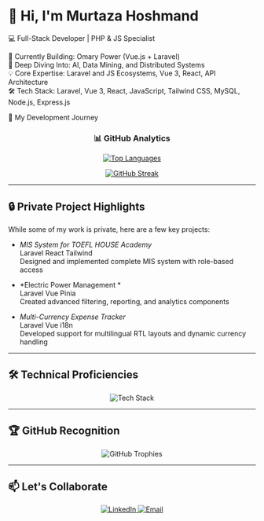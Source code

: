 # 👋 Hi, I'm Murtaza Hoshmand

💻 Full-Stack Developer | PHP & JS Specialist

🔭 Currently Building: Omary Power (Vue.js + Laravel)  
🌱 Deep Diving Into: AI, Data Mining, and Distributed Systems  
💡 Core Expertise: Laravel and JS Ecosystems, Vue 3, React, API Architecture  
🛠 Tech Stack: Laravel, Vue 3, React, JavaScript, Tailwind CSS, MySQL, Node.js, Express.js



 🚀 My Development Journey

<div align="center">

### 📊 GitHub Analytics

[![Top Languages](https://github-readme-stats.vercel.app/api/top-langs/?username=MurtazaHoshmand&layout=compact&theme=vue-dark&hide=html,scss&langs_count=6)](https://github.com/MurtazaHoshmand)

[![GitHub Streak](https://github-readme-streak-stats.herokuapp.com/?user=MurtazaHoshmand&theme=vue-dark&hide_border=true)](https://github.com/MurtazaHoshmand)

</div>

---

## 🔒 Private Project Highlights

While some of my work is private, here are a few key projects:

- *MIS System for TOEFL HOUSE Academy*  
  Laravel React Tailwind  
  Designed and implemented complete MIS system with role-based access

- *Electric Power Management *  
  Laravel Vue Pinia  
  Created advanced filtering, reporting, and analytics components

- *Multi-Currency Expense Tracker*  
  Laravel Vue i18n  
  Developed support for multilingual RTL layouts and dynamic currency handling

---

## 🛠 Technical Proficiencies

<p align="center">
  <img src="https://skillicons.dev/icons?i=vue,laravel,js,ts,tailwind,nodejs,mysql,git,github,figma&perline=7" alt="Tech Stack">
</p>

---

## 🏆 GitHub Recognition

<div align="center">

![GitHub Trophies](https://github-profile-trophy.vercel.app/?username=MurtazaHoshmand&theme=onedark&no-frame=true&row=2&column=4&margin-w=15)

</div>

---

## 📫 Let's Collaborate

<p align="center">
  <a href="https://www.linkedin.com/in/murtaza-hoshmand-33a561292">
    <img src="https://img.shields.io/badge/-LinkedIn-0077B5?style=for-the-badge&logo=linkedin&logoColor=white" alt="LinkedIn">
  </a>
  <a href="mailto:murtazahoshmand2022@gmail.com">
    <img src="https://img.shields.io/badge/-Email-D14836?style=for-the-badge&logo=gmail&logoColor=white" alt="Email">
  </a>
</p>
